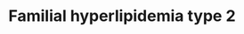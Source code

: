 ---
annotations:
- type: Disease Ontology
  value: familial hyperlipidemia
- type: Pathway Ontology
  value: disease pathway
- type: Disease Ontology
  value: familial combined hyperlipidemia
- type: Disease Ontology
  value: familial hypercholesterolemia
authors:
- UlasBabayigit
- Fehrhart
description: Familial hyperlipidemias are classified according to the Fredrickson
  classification. Type II familial hyperlipidemia is divided into 2 subtypes, IIa
  and IIb.  IIa is linked with mutations in the LDL receptor (LDLR) or genes that
  regulate the LDL uptake. Therefore, we see an increase of LDL with type IIa familial
  hyperlipidemia. IIa can be subdived into 4 different types. FHCL1 is caused by direct
  mutations of the LDLR. This FCHL1 has different phenotypes linked to it which are
  cause by mutations in APOA2, EPHX2 and GHR. FCHL2 is caused by mutations in APOB,
  which acts as a ligand for the LDLR. FHCL3 is caused by mutations in PCSK9 which
  binds to LDLR to inhibit LDL uptake. Lastly, FHCL4 is linked with mutations in LDLRAP1,
  which stimulates receptor binding. Typ IIB familial hyperlipidemia is known as familial
  combined hyperlipidemia. This type has shown an increase of both LDL and VLDL. Type
  IIB can be divided into 3 subtypes. FCHL1 is caused by mutations in USF1 which plays
  a role in cellular transcription. However, it is unclear how exactly this is linked
  to the lipid metabolism. HYPLIP2 is caused by mutations in APOB, which is linked
  to the reduced LDL. APOB is also a primmary apolipoprotein for VLDL. Lastly, FCHL3
  is linked to LPL mutations, which is mostly linnked to hydrolizing the VLDL into
  IDL.
last-edited: 2021-11-30
organisms:
- Homo sapiens
redirect_from:
- /index.php/Pathway:WP5109
- /instance/WP5109
schema-jsonld:
- '@context': https://schema.org/
  '@id': https://wikipathways.github.io/pathways/WP5109.html
  '@type': Dataset
  creator:
    '@type': Organization
    name: WikiPathways
  description: Familial hyperlipidemias are classified according to the Fredrickson
    classification. Type II familial hyperlipidemia is divided into 2 subtypes, IIa
    and IIb.  IIa is linked with mutations in the LDL receptor (LDLR) or genes that
    regulate the LDL uptake. Therefore, we see an increase of LDL with type IIa familial
    hyperlipidemia. IIa can be subdived into 4 different types. FHCL1 is caused by
    direct mutations of the LDLR. This FCHL1 has different phenotypes linked to it
    which are cause by mutations in APOA2, EPHX2 and GHR. FCHL2 is caused by mutations
    in APOB, which acts as a ligand for the LDLR. FHCL3 is caused by mutations in
    PCSK9 which binds to LDLR to inhibit LDL uptake. Lastly, FHCL4 is linked with
    mutations in LDLRAP1, which stimulates receptor binding. Typ IIB familial hyperlipidemia
    is known as familial combined hyperlipidemia. This type has shown an increase
    of both LDL and VLDL. Type IIB can be divided into 3 subtypes. FCHL1 is caused
    by mutations in USF1 which plays a role in cellular transcription. However, it
    is unclear how exactly this is linked to the lipid metabolism. HYPLIP2 is caused
    by mutations in APOB, which is linked to the reduced LDL. APOB is also a primmary
    apolipoprotein for VLDL. Lastly, FCHL3 is linked to LPL mutations, which is mostly
    linnked to hydrolizing the VLDL into IDL.
  keywords:
  - APOA1
  - LIPC
  - EPHX2
  - DHET
  - LDL
  - EET
  - FCHL3
  - Familial hypercholesterolemia
  - APOA4
  - LCAT
  - Familial combined hyperlipidemia
  - CETP
  - APOB
  - HDL
  - FHCL4
  - PLTP
  - FCHL1
  - IDL
  - Familial hyperlipidemia
  - LDLRAP1
  - LDLR
  - FHCL3
  - Phospholipid
  - Lipoprotein
  - FCHL2
  - Cholesterol
  - USF1
  - LPL
  - Triglyceride
  - APOA2
  - PCSK9
  - GPIHBP1
  - VLDL
  - HYPLIP2
  - GHR
  - FHCL1
  license: CC0
  name: Familial hyperlipidemia type 2
seo: CreativeWork
title: Familial hyperlipidemia type 2
wpid: WP5109
---
